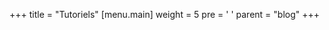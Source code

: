 +++
title = "Tutoriels"
[menu.main]
  weight = 5
  pre = '<i class="fas fa-fw fa-columns"></i> '
  parent = "blog"
+++
